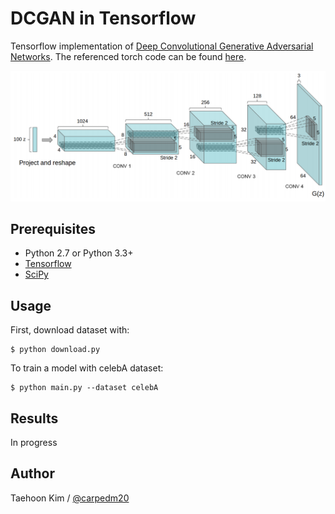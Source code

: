 DCGAN in Tensorflow
====================

Tensorflow implementation of [Deep Convolutional Generative Adversarial Networks](http://arxiv.org/abs/1511.06434). The referenced torch code can be found [here](https://github.com/soumith/dcgan.torch).

![alt tag](DCGAN.png)


Prerequisites
-------------

- Python 2.7 or Python 3.3+
- [Tensorflow](https://www.tensorflow.org/)
- [SciPy](http://www.scipy.org/install.html)


Usage
-----

First, download dataset with:

    $ python download.py

To train a model with celebA dataset:

    $ python main.py --dataset celebA


Results
-------

In progress


Author
------

Taehoon Kim / [@carpedm20](http://carpedm20.github.io/)
